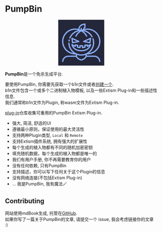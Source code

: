 # PumpBin

<p align="center">
  <img src="images/pumpbin.png" height="30%" width="30%">
</p>

**PumpBin**是一个免杀生成平台.

要使用PumpBin, 你需要先获取一个b1n文件或者[创建一个](dev/start.md).\
b1n文件包含一个或多个二进制植入物模板, 以及一些Extism Plug-in和一些描述性信息.\
我们通常称b1n文件为Plugin, 称wasm文件为Extism Plug-in.

[plug-in](https://github.com/pumpbin/plug-in)仓库收集可重用的PumpBin Extism Plug-in.

- 强大, 简洁, 舒适的UI
- 遵循最小原则，保证使用的最大灵活性
- 支持两种Plugin类型, `Local` 和 `Remote`
- 支持Extism插件系统, 拥有强大的扩展性
- 每个生成的植入物都有不同的随机加密密钥
- 填充随机数据，每个生成的植入物都是唯一的
- 我们有用户手册, 你不再需要教育你的用户
- 没有任何依赖, 只有PumpBin
- 支持描述，你可以写下任何关于这个Plugin的信息
- 没有网络连接(不包括Extism Plug-in)
- ... 我是PumpBin, 我有魔法🪄

## Contributing

网站使用mdBook生成, 托管在[GitHub](https://github.com/pumpbin/book-zh).\
如果你写了一篇关于PumpBin的文章, 请提交一个 issue, 我会考虑链接你的文章 :)
